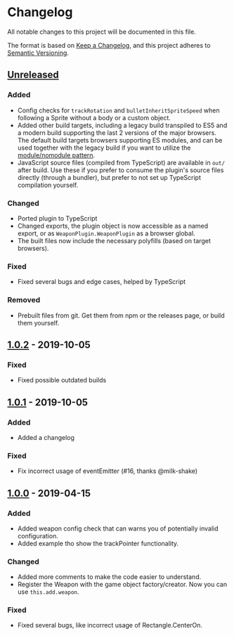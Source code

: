 # Changelog
All notable changes to this project will be documented in this file.

The format is based on [Keep a Changelog](https://keepachangelog.com/en/1.0.0/),
and this project adheres to [Semantic Versioning](https://semver.org/spec/v2.0.0.html).

## [Unreleased]
### Added
- Config checks for `trackRotation` and `bulletInheritSpriteSpeed` when following a Sprite without a body or a custom object.
- Added other build targets, including a legacy build transpiled to ES5 and a modern build supporting the last 2 versions of the major browsers.
The default build targets browsers supporting ES modules, and can be used together with the legacy build if you want to utilize the
[module/nomodule pattern](https://philipwalton.com/articles/deploying-es2015-code-in-production-today/).
- JavaScript source files (compiled from TypeScript) are available in `out/` after build. Use these if you prefer to consume the plugin's source
files directly (through a bundler), but prefer to not set up TypeScript compilation yourself.

### Changed
- Ported plugin to TypeScript
- Changed exports, the plugin object is now accessible as a named export, or as `WeaponPlugin.WeaponPlugin` as a browser global.
- The built files now include the necessary polyfills (based on target browsers).

### Fixed
- Fixed several bugs and edge cases, helped by TypeScript

### Removed
- Prebuilt files from git. Get them from npm or the releases page, or build them yourself.

## [1.0.2] - 2019-10-05
### Fixed
- Fixed possible outdated builds

## [1.0.1] - 2019-10-05
### Added
- Added a changelog

### Fixed
- Fix incorrect usage of eventEmitter (#16, thanks @milk-shake)

## [1.0.0] - 2019-04-15
### Added
- Added weapon config check that can warns you of potentially invalid configuration.
- Added example tho show the trackPointer functionality.

### Changed
- Added more comments to make the code easier to understand.
- Register the Weapon with the game object factory/creator. Now you can use `this.add.weapon`.

### Fixed
- Fixed several bugs, like incorrect usage of Rectangle.CenterOn.

[Unreleased]: https://github.com/16patsle/phaser3-weapon-plugin/compare/v1.0.1...HEAD
[1.0.2]: https://github.com/16patsle/phaser3-weapon-plugin/compare/v1.0.1...v1.0.2
[1.0.1]: https://github.com/16patsle/phaser3-weapon-plugin/compare/v1.0.0...v1.0.1
[1.0.0]: https://github.com/16patsle/phaser3-weapon-plugin/compare/v1.0.0-beta.1...v1.0.0